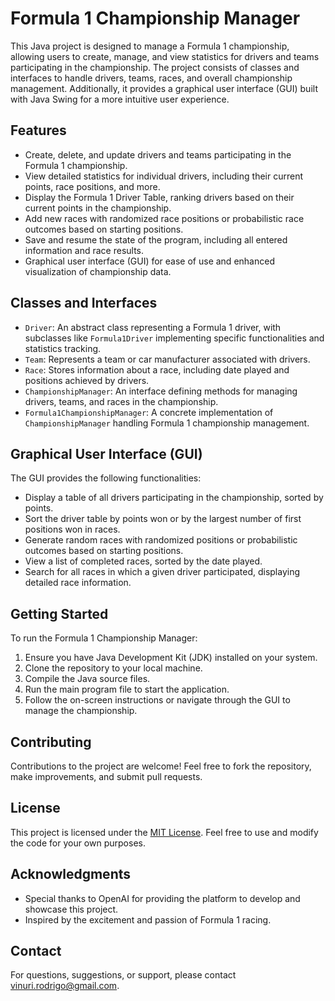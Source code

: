 # Formula 1 Championship Manager

This Java project is designed to manage a Formula 1 championship, allowing users to create, manage, and view statistics for drivers and teams participating in the championship. The project consists of classes and interfaces to handle drivers, teams, races, and overall championship management. Additionally, it provides a graphical user interface (GUI) built with Java Swing for a more intuitive user experience.

## Features

- Create, delete, and update drivers and teams participating in the Formula 1 championship.
- View detailed statistics for individual drivers, including their current points, race positions, and more.
- Display the Formula 1 Driver Table, ranking drivers based on their current points in the championship.
- Add new races with randomized race positions or probabilistic race outcomes based on starting positions.
- Save and resume the state of the program, including all entered information and race results.
- Graphical user interface (GUI) for ease of use and enhanced visualization of championship data.

## Classes and Interfaces

- `Driver`: An abstract class representing a Formula 1 driver, with subclasses like `Formula1Driver` implementing specific functionalities and statistics tracking.
- `Team`: Represents a team or car manufacturer associated with drivers.
- `Race`: Stores information about a race, including date played and positions achieved by drivers.
- `ChampionshipManager`: An interface defining methods for managing drivers, teams, and races in the championship.
- `Formula1ChampionshipManager`: A concrete implementation of `ChampionshipManager` handling Formula 1 championship management.

## Graphical User Interface (GUI)

The GUI provides the following functionalities:

- Display a table of all drivers participating in the championship, sorted by points.
- Sort the driver table by points won or by the largest number of first positions won in races.
- Generate random races with randomized positions or probabilistic outcomes based on starting positions.
- View a list of completed races, sorted by the date played.
- Search for all races in which a given driver participated, displaying detailed race information.

## Getting Started

To run the Formula 1 Championship Manager:

1. Ensure you have Java Development Kit (JDK) installed on your system.
2. Clone the repository to your local machine.
3. Compile the Java source files.
4. Run the main program file to start the application.
5. Follow the on-screen instructions or navigate through the GUI to manage the championship.

## Contributing

Contributions to the project are welcome! Feel free to fork the repository, make improvements, and submit pull requests.

## License

This project is licensed under the [MIT License](LICENSE). Feel free to use and modify the code for your own purposes.

## Acknowledgments

- Special thanks to OpenAI for providing the platform to develop and showcase this project.
- Inspired by the excitement and passion of Formula 1 racing.

## Contact

For questions, suggestions, or support, please contact vinuri.rodrigo@gmail.com.
